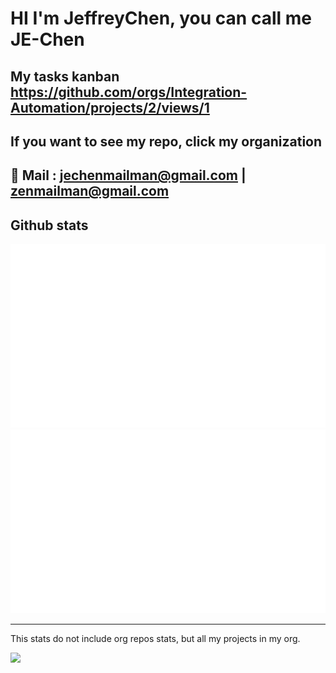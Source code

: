 #  HI I'm JeffreyChen, you can call me JE-Chen 
## My tasks kanban https://github.com/orgs/Integration-Automation/projects/2/views/1
## If you want to see my repo, click my organization
## 📧 Mail : jechenmailman@gmail.com | zenmailman@gmail.com 

## Github stats

![](https://raw.githubusercontent.com/JE-Chen/stats/master/generated/overview.svg#gh-dark-mode-only)
![](https://raw.githubusercontent.com/JE-Chen/stats/master/generated/languages.svg#gh-dark-mode-only)

---

This stats do not include org repos stats, but all my projects in my org.

![](https://github-readme-stats.vercel.app/api?username=JE-Chen&show_icons=true&theme=radical)

